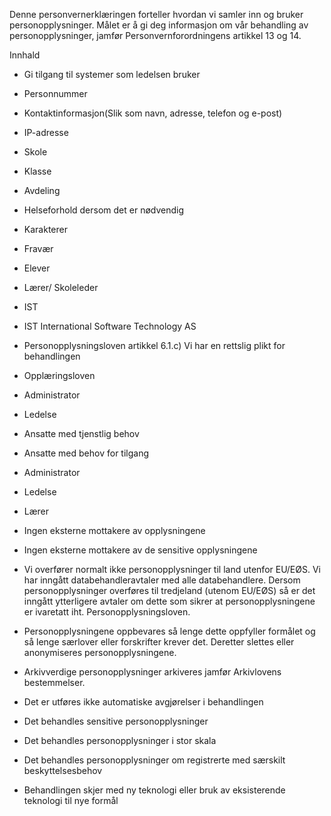<!-- title: Elevadmin - tilgangsstyring -->


  

Denne personvernerklæringen forteller hvordan vi samler inn og bruker personopplysninger. Målet er å gi deg informasjon om vår behandling av personopplysninger, jamfør Personvernforordningens artikkel 13 og 14.

  

Innhald

*   Gi tilgang til systemer som ledelsen bruker  
    
*   Personnummer  
    
*   Kontaktinformasjon(Slik som navn, adresse, telefon og e-post)  
    
*   IP-adresse  
    
*   Skole  
    
*   Klasse  
    
*   Avdeling  
    
*   Helseforhold dersom det er nødvendig  
    
*   Karakterer  
    
*   Fravær  
    
*   Elever  
    
*   Lærer/ Skoleleder  
    
*   IST  
    
*   IST International Software Technology AS  
    
*   Personopplysningsloven artikkel 6.1.c) Vi har en rettslig plikt for behandlingen  
    
*   Opplæringsloven  
    
*   Administrator  
    
*   Ledelse  
    
*   Ansatte med tjenstlig behov  
    
*   Ansatte med behov for tilgang  
    
*   Administrator  
    
*   Ledelse  
    
*   Lærer  
    
*   Ingen eksterne mottakere av opplysningene  
    
*   Ingen eksterne mottakere av de sensitive opplysningene  
    
*   Vi overfører normalt ikke personopplysninger til land utenfor EU/EØS. Vi har inngått databehandleravtaler med alle databehandlere. Dersom personopplysninger overføres til tredjeland (utenom EU/EØS) så er det inngått ytterligere avtaler om dette som sikrer at personopplysningene er ivaretatt iht. Personopplysningsloven.  
    
*   Personopplysningene oppbevares så lenge dette oppfyller formålet og så lenge særlover eller forskrifter krever det. Deretter slettes eller anonymiseres personopplysningene.  
    
*   Arkivverdige personopplysninger arkiveres jamfør Arkivlovens bestemmelser.  
    
*   Det er utføres ikke automatiske avgjørelser i behandlingen  
    
*   Det behandles sensitive personopplysninger  
    
*   Det behandles personopplysninger i stor skala  
    
*   Det behandles personopplysninger om registrerte med særskilt beskyttelsesbehov  
    
*   Behandlingen skjer med ny teknologi eller bruk av eksisterende teknologi til nye formål